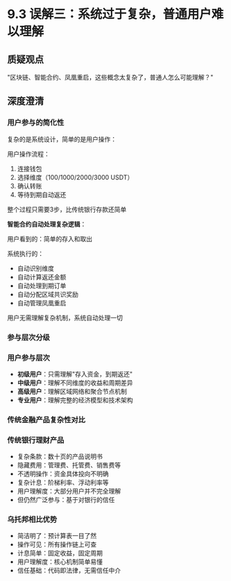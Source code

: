 # 9.3 误解三：系统过于复杂，普通用户难以理解

## 质疑观点
"区块链、智能合约、凤凰重启，这些概念太复杂了，普通人怎么可能理解？"

## 深度澄清

### 用户参与的简化性

复杂的是系统设计，简单的是用户操作：

用户操作流程：

1. 连接钱包
2. 选择维度（100/1000/2000/3000 USDT）
3. 确认转账
4. 等待到期自动返还

整个过程只需要3步，比传统银行存款还简单

**智能合约自动处理复杂逻辑**：

用户看到的：简单的存入和取出

系统执行的：

- 自动识别维度
- 自动计算返还金额
- 自动处理到期订单
- 自动分配区域共识奖励
- 自动管理凤凰重启

用户无需理解复杂机制，系统自动处理一切

### 参与层次分级

### 用户参与层次
- **初级用户**：只需理解"存入资金，到期返还"  
- **中级用户**：理解不同维度的收益和周期差异  
- **高级用户**：理解区域网络和聚合节点机制  
- **专业用户**：理解完整的经济模型和技术架构

### 传统金融产品复杂性对比

### 传统银行理财产品
- 复杂条款：数十页的产品说明书  
- 隐藏费用：管理费、托管费、销售费等  
- 不透明操作：资金具体投向不明确  
- 复杂计息：阶梯利率、浮动利率等  
- 用户理解度：大部分用户并不完全理解  
- 但仍然广泛参与：基于对银行的信任

### 乌托邦相比优势
- 简洁明了：预计算表一目了然  
- 操作可见：所有操作链上可查  
- 计息简单：固定收益，固定周期  
- 用户理解度：核心机制简单易懂  
- 信任基础：代码即法律，无需信任中介